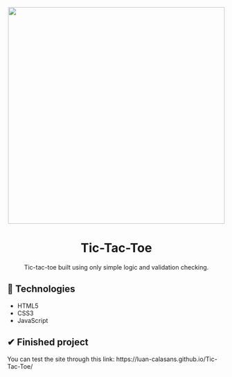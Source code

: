 <div align="center">
  <img src="https://user-images.githubusercontent.com/69552520/167265947-c667b1ce-c795-4285-9560-f441260a1938.png" width="500px">
  <h1>Tic-Tac-Toe</h1>
  <p>Tic-tac-toe built using only simple logic and validation checking.</p>
</div>

<h2>🚀 Technologies</h2>
<ul>
  <li>HTML5</li>
  <li>CSS3</li>
  <li>JavaScript</li>
</ul>

<h2>✔ Finished project</h2>
<p>You can test the site through this link: https://luan-calasans.github.io/Tic-Tac-Toe/</p>
